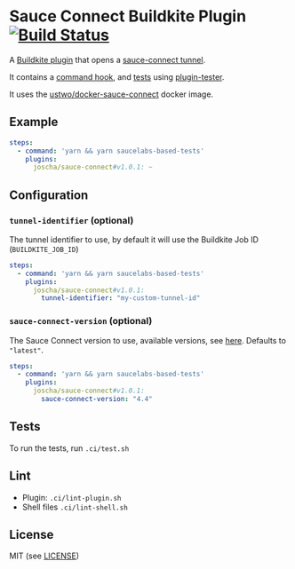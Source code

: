# Sauce Connect Buildkite Plugin [![Build Status](https://travis-ci.org/joscha/sauce-connect-buildkite-plugin.svg?branch=master)](https://travis-ci.org/joscha/sauce-connect-buildkite-plugin)

A [Buildkite plugin](https://buildkite.com/docs/agent/v3/plugins) that opens a [sauce-connect tunnel](https://wiki.saucelabs.com/display/DOCS/Sauce+Connect+Proxy).

It contains a [command hook](hooks/command), and [tests](tests/command.bats) using [plugin-tester](https://github.com/buildkite-plugins/plugin-tester).

It uses the [ustwo/docker-sauce-connect](https://github.com/ustwo/docker-sauce-connect) docker image.

## Example

```yml
steps:
  - command: 'yarn && yarn saucelabs-based-tests'
    plugins:
      joscha/sauce-connect#v1.0.1: ~
```

## Configuration

### `tunnel-identifier` (optional)

The tunnel identifier to use, by default it will use the Buildkite Job ID (`BUILDKITE_JOB_ID`)

```yml
steps:
  - command: 'yarn && yarn saucelabs-based-tests'
    plugins:
      joscha/sauce-connect#v1.0.1:
        tunnel-identifier: "my-custom-tunnel-id"
```

### `sauce-connect-version` (optional)

The Sauce Connect version to use, available versions, see [here](https://hub.docker.com/r/ustwo/sauce-connect/tags/). Defaults to `"latest"`.

```yml
steps:
  - command: 'yarn && yarn saucelabs-based-tests'
    plugins:
      joscha/sauce-connect#v1.0.1:
        sauce-connect-version: "4.4"
```

## Tests

To run the tests, run `.ci/test.sh`

## Lint

* Plugin: `.ci/lint-plugin.sh`
* Shell files `.ci/lint-shell.sh`

## License

MIT (see [LICENSE](LICENSE))
